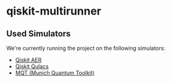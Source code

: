 # qiskit-multirunner

## Used Simulators

We're currently running the project on the following simulators:

- [Qiskit AER](https://github.com/Qiskit/qiskit-aer)
- [Qiskit Qulacs](https://github.com/Gopal-Dahale/qiskit-qulacs)
- [MQT (Munich Quantum Toolkit)](https://github.com/cda-tum/mqt-ddsim)